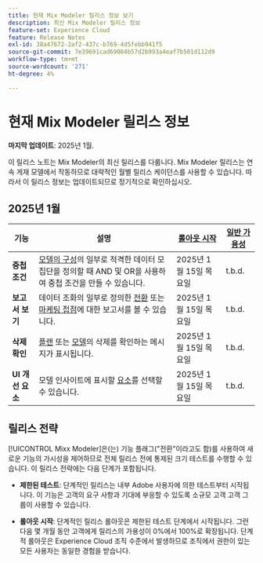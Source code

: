 ```yaml
---
title: 현재 Mix Modeler 릴리스 정보 보기
description: 최신 Mix Modeler 릴리스 정보
feature-set: Experience Cloud
feature: Release Notes
exl-id: 38a47672-2af2-437c-b769-4d5febb941f5
source-git-commit: 7e39691cad69084b57d2b993a4eaf7b501d112d9
workflow-type: tm+mt
source-wordcount: '271'
ht-degree: 4%

---
```


# 현재 Mix Modeler 릴리스 정보

**마지막 업데이트**: 2025년 1월.

이 릴리스 노트는 Mix Modeler의 최신 릴리스를 다룹니다. Mix Modeler 릴리스는 연속 게재 모델에서 작동하므로 대략적인 월별 릴리스 케이던스를 사용할 수 있습니다. 따라서 이 릴리스 정보는 업데이트되므로 정기적으로 확인하십시오.

## 2025년 1월

| 기능 | 설명 | [롤아웃 시작](#release-strategy) | [일반 가용성](#release-strategy) |
|---|---|---|---|
| **중첩 조건** | [모델의 구성](/help/models/create.md#configure)의 일부로 적격한 데이터 모집단을 정의할 때 AND 및 OR을 사용하여 중첩 조건을 만들 수 있습니다. | 2025년 1월 15일 목요일 | t.b.d. |
| **보고서 보기** | 데이터 조화의 일부로 정의한 [전환](/help/harmonize-data/conversions.md#view-report) 또는 [마케팅 접점](/help/harmonize-data/marketing-touchpoints.md#view-report)에 대한 보고서를 볼 수 있습니다. | 2025년 1월 15일 목요일 | t.b.d. |
| **삭제 확인** | [플랜](/help/plans/overview.md#delete-plans) 또는 [모델](/help/models/overview.md#delete-models)의 삭제를 확인하는 메시지가 표시됩니다. | 2025년 1월 15일 목요일 | t.b.d. |
| **UI 개선 요소** | 모델 인사이트에 표시할 [요소](/help/models/insights.md#factors-beta)를 선택할 수 있습니다. | 2025년 1월 15일 목요일 | t.b.d. |

## 릴리스 전략

[!UICONTROL Mixx Modeler]은(는) 기능 플래그(&quot;전환&quot;이라고도 함)를 사용하여 새로운 기능의 가시성을 제어하므로 전체 릴리스 전에 통제된 크기 테스트를 수행할 수 있습니다. 이 릴리스 전략에는 다음 단계가 포함됩니다.

* **제한된 테스트**: 단계적인 릴리스는 내부 Adobe 사용자에 의한 테스트부터 시작됩니다. 이 기능은 고객의 요구 사항과 기대에 부응할 수 있도록 소규모 고객 고객 그룹이 사용할 수 있습니다.

* **롤아웃 시작**: 단계적인 릴리스 롤아웃은 제한된 테스트 단계에서 시작됩니다. 그런 다음 몇 개월 동안 고객에게 릴리스의 가용성이 0%에서 100%로 확장됩니다. 단계적 롤아웃은 Experience Cloud 조직 수준에서 발생하므로 조직에서 권한이 있는 모든 사용자는 동일한 경험을 받습니다.
